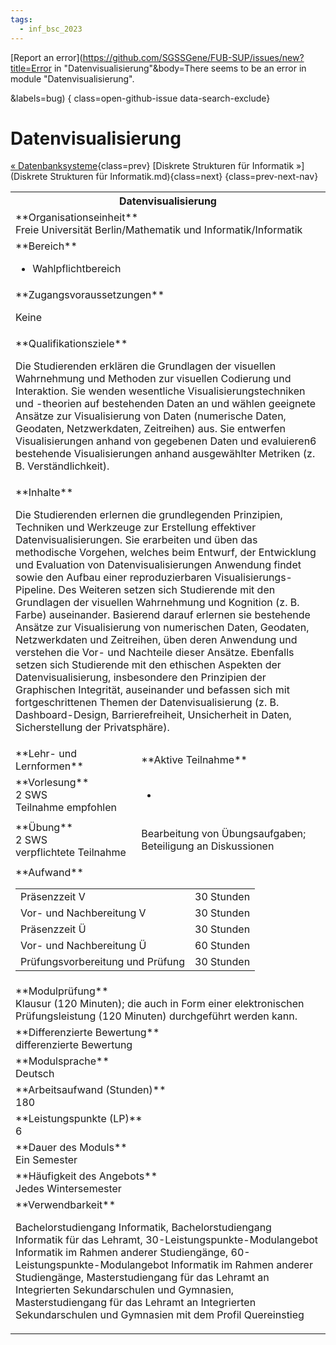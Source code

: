 ```yaml
---
tags:
  - inf_bsc_2023
---
```

[Report an error](https://github.com/SGSSGene/FUB-SUP/issues/new?title=Error in "Datenvisualisierung"&body=There seems to be an error in module "Datenvisualisierung".

<Describe here a slightly more detailed description of what is wrong>&labels=bug)
{ class=open-github-issue data-search-exclude}

# Datenvisualisierung

[« Datenbanksysteme](Datenbanksysteme.md){class=prev}
[Diskrete Strukturen für Informatik »](Diskrete Strukturen für Informatik.md){class=next}
{class=prev-next-nav}

<table markdown id="moduledesc">
<tr markdown class="moduledesc_head"><th colspan="2">Datenvisualisierung </th></tr>
<tr markdown><td colspan="2">**Organisationseinheit**   <br>Freie Universität Berlin/Mathematik und Informatik/Informatik</td></tr>

<tr markdown><td colspan="2">**Bereich**<br>


- Wahlpflichtbereich

</td></tr>

<tr markdown><td colspan="2">**Zugangsvoraussetzungen** <br>

Keine


</td></tr>
<tr markdown><td colspan="2">**Qualifikationsziele**    <br>

Die Studierenden erklären die Grundlagen der visuellen Wahrnehmung und
Methoden zur visuellen Codierung und Interaktion. Sie wenden wesentliche
Visualisierungstechniken und -theorien auf bestehenden Daten an und wählen
geeignete Ansätze zur Visualisierung von Daten (numerische Daten, Geodaten,
Netzwerkdaten, Zeitreihen) aus. Sie entwerfen Visualisierungen anhand von
gegebenen Daten und evaluieren6 bestehende Visualisierungen anhand
ausgewählter Metriken (z. B. Verständlichkeit).


</td></tr>
<tr markdown><td colspan="2">**Inhalte**                <br>

Die Studierenden erlernen die grundlegenden Prinzipien, Techniken und
Werkzeuge zur Erstellung effektiver Datenvisualisierungen. Sie erarbeiten
und üben das methodische Vorgehen, welches beim Entwurf, der Entwicklung und
Evaluation von Datenvisualisierungen Anwendung findet sowie den Aufbau einer
reproduzierbaren Visualisierungs-Pipeline. Des Weiteren setzen sich
Studierende mit den Grundlagen der visuellen Wahrnehmung und Kognition (z.
B. Farbe) auseinander. Basierend darauf erlernen sie bestehende Ansätze zur
Visualisierung von numerischen Daten, Geodaten, Netzwerkdaten und
Zeitreihen, üben deren Anwendung und verstehen die Vor- und Nachteile dieser
Ansätze. Ebenfalls setzen sich Studierende mit den ethischen Aspekten der
Datenvisualisierung, insbesondere den Prinzipien der Graphischen Integrität,
auseinander und befassen sich mit fortgeschrittenen Themen der
Datenvisualisierung (z. B. Dashboard-Design, Barrierefreiheit, Unsicherheit
in Daten, Sicherstellung der Privatsphäre).


</td></tr>

<tr markdown><td>**Lehr- und Lernformen**</td><td>**Aktive Teilnahme**</td></tr>
<tr markdown><td> **Vorlesung** <br>2 SWS <br> Teilnahme empfohlen</td><td>

-
</td></tr>
<tr markdown><td> **Übung** <br>2 SWS <br> verpflichtete Teilnahme</td><td>

Bearbeitung von Übungsaufgaben; Beteiligung an Diskussionen
</td></tr>
<tr markdown><td colspan="2">**Aufwand**                <br>
<table class="aufwand_table">
<tr><td>Präsenzzeit V</td><td>30 Stunden</td></tr>
<tr><td>Vor- und Nachbereitung V</td><td>30 Stunden</td></tr>
<tr><td>Präsenzzeit Ü</td><td>30 Stunden</td></tr>
<tr><td>Vor- und Nachbereitung Ü</td><td>60 Stunden</td></tr>
<tr><td>Prüfungsvorbereitung und Prüfung</td><td>30 Stunden</td></tr>
</table>

</td></tr>
<tr markdown><td colspan="2">**Modulprüfung**             <br>Klausur (120 Minuten); die auch in Form einer elektronischen
Prüfungsleistung (120 Minuten) durchgeführt werden kann.


</td></tr>
<tr markdown><td colspan="2">**Differenzierte Bewertung** <br>differenzierte Bewertung

</td></tr>
<tr markdown><td colspan="2">**Modulsprache**             <br>Deutsch</td></tr>
<tr markdown><td colspan="2">**Arbeitsaufwand (Stunden)** <br>180</td></tr>
<tr markdown><td colspan="2">**Leistungspunkte (LP)**     <br>6</td></tr>
<tr markdown><td colspan="2">**Dauer des Moduls**         <br>Ein Semester</td></tr>
<tr markdown><td colspan="2">**Häufigkeit des Angebots**  <br>Jedes Wintersemester</td></tr>
<tr markdown><td colspan="2">**Verwendbarkeit**           <br>

Bachelorstudiengang Informatik, Bachelorstudiengang Informatik für das
Lehramt, 30-Leistungspunkte-Modulangebot Informatik im Rahmen anderer
Studiengänge, 60-Leistungspunkte-Modulangebot Informatik im Rahmen anderer
Studiengänge, Masterstudiengang für das Lehramt an Integrierten
Sekundarschulen und Gymnasien, Masterstudiengang für das Lehramt an
Integrierten Sekundarschulen und Gymnasien mit dem Profil Quereinstieg


</td></tr>

</table>
